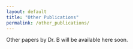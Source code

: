 ```yaml
---
layout: default
title: "Other Publications"
permalink: /other_publications/
---
```


Other papers by Dr. B will be available here soon.
